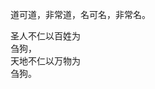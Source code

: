 <!DOCTYPE html>
<html lang="en">
<head>
    <meta charset="UTF-8">
</head>
<body>
<p>道可道，<span>非常道</span>，名可名，<span>非常名</span>。</p>
<p><span>圣人</span>不仁以百姓为<br>刍狗，<br><span>天地</span>不仁以万物为<br>刍狗。</p>

</body>
</html>

